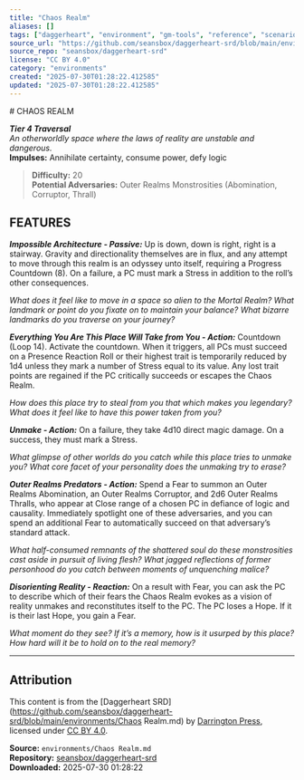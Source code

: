 ```yaml
---
title: "Chaos Realm"
aliases: []
tags: ["daggerheart", "environment", "gm-tools", "reference", "scenarios", "setting", "srd", "ttrpg"]
source_url: "https://github.com/seansbox/daggerheart-srd/blob/main/environments/Chaos Realm.md"
source_repo: "seansbox/daggerheart-srd"
license: "CC BY 4.0"
category: "environments"
created: "2025-07-30T01:28:22.412585"
updated: "2025-07-30T01:28:22.412585"
---
```


﻿# CHAOS REALM

***Tier 4 Traversal***  
*An otherworldly space where the laws of reality are unstable and dangerous.*  
**Impulses:** Annihilate certainty, consume power, defy logic

> **Difficulty:** 20  
> **Potential Adversaries:** Outer Realms Monstrosities (Abomination, Corruptor, Thrall)

## FEATURES

***Impossible Architecture - Passive:*** Up is down, down is right, right is a stairway. Gravity and directionality themselves are in flux, and any attempt to move through this realm is an odyssey unto itself, requiring a Progress Countdown (8). On a failure, a PC must mark a Stress in addition to the roll’s other consequences.

  *What does it feel like to move in a space so alien to the Mortal Realm? What landmark or point do you fixate on to maintain your balance? What bizarre landmarks do you traverse on your journey?*

***Everything You Are This Place Will Take from You - Action:*** Countdown (Loop 14). Activate the countdown. When it triggers, all PCs must succeed on a Presence Reaction Roll or their highest trait is temporarily reduced by 1d4 unless they mark a number of Stress equal to its value. Any lost trait points are regained if the PC critically succeeds or escapes the Chaos Realm.

  *How does this place try to steal from you that which makes you legendary? What does it feel like to have this power taken from you?*

***Unmake - Action:*** On a failure, they take 4d10 direct magic damage. On a success, they must mark a Stress.

  *What glimpse of other worlds do you catch while this place tries to unmake you? What core facet of your personality does the unmaking try to erase?*

***Outer Realms Predators - Action:*** Spend a Fear to summon an Outer Realms Abomination, an Outer Realms Corruptor, and 2d6 Outer Realms Thralls, who appear at Close range of a chosen PC in defiance of logic and causality. Immediately spotlight one of these adversaries, and you can spend an additional Fear to automatically succeed on that adversary’s standard attack.

  *What half-consumed remnants of the shattered soul do these monstrosities cast aside in pursuit of living flesh? What jagged reflections of former personhood do you catch between moments of unquenching malice?*

***Disorienting Reality - Reaction:*** On a result with Fear, you can ask the PC to describe which of their fears the Chaos Realm evokes as a vision of reality unmakes and reconstitutes itself to the PC. The PC loses a Hope. If it is their last Hope, you gain a Fear.

  *What moment do they see? If it’s a memory, how is it usurped by this place? How hard will it be to hold on to the real memory?*

---

## Attribution

This content is from the [Daggerheart SRD](https://github.com/seansbox/daggerheart-srd/blob/main/environments/Chaos Realm.md) by [Darrington Press](https://darringtonpress.com/), licensed under [CC BY 4.0](https://creativecommons.org/licenses/by/4.0/).

**Source:** `environments/Chaos Realm.md`  
**Repository:** [seansbox/daggerheart-srd](https://github.com/seansbox/daggerheart-srd)  
**Downloaded:** 2025-07-30 01:28:22

